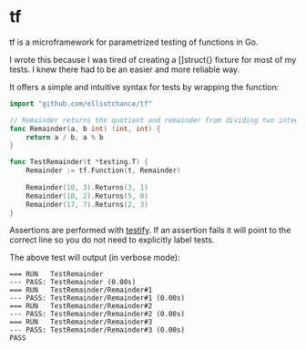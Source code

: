 # tf

tf is a microframework for parametrized testing of functions in Go.

I wrote this because I was tired of creating a []struct{} fixture for most of
my tests. I knew there had to be an easier and more reliable way.

It offers a simple and intuitive syntax for tests by wrapping the function:

```go
import "github.com/elliotchance/tf"

// Remainder returns the quotient and remainder from dividing two integers.
func Remainder(a, b int) (int, int) {
    return a / b, a % b
}

func TestRemainder(t *testing.T) {
    Remainder := tf.Function(t, Remainder)
    
    Remainder(10, 3).Returns(3, 1)
    Remainder(10, 2).Returns(5, 0)
    Remainder(17, 7).Returns(2, 3)
}
```

Assertions are performed with [testify](https://github.com/stretchr/testify). If
an assertion fails it will point to the correct line so you do not need to
explicitly label tests.

The above test will output (in verbose mode):

```
=== RUN   TestRemainder
--- PASS: TestRemainder (0.00s)
=== RUN   TestRemainder/Remainder#1
--- PASS: TestRemainder/Remainder#1 (0.00s)
=== RUN   TestRemainder/Remainder#2
--- PASS: TestRemainder/Remainder#2 (0.00s)
=== RUN   TestRemainder/Remainder#3
--- PASS: TestRemainder/Remainder#3 (0.00s)
PASS
```
